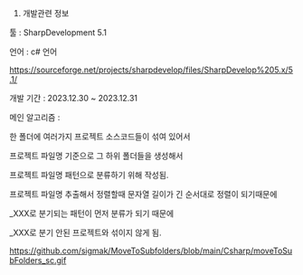 1. 개발관련 정보

툴 : SharpDevelopment 5.1  

언어 : c# 언어

https://sourceforge.net/projects/sharpdevelop/files/SharpDevelop%205.x/5.1/

개발 기간 : 2023.12.30 ~ 2023.12.31 

​메인 알고리즘 :

한 폴더에 여러가지 프로젝트 소스코드들이 섞여 있어서

프로젝트 파일명 기준으로 그 하위 폴더들을 생성해서 

프로젝트 파일명 패턴으로 분류하기 위해 작성됨. 

프로젝트 파일명 추출해서 정렬할때 문자열 길이가 긴 순서대로 정렬이 되기때문에 

_XXX로 분기되는 패턴이 먼저 분류가 되기 때문에 

_XXX로 분기 안된 프로젝트와 섞이지 않게 됨.  

https://github.com/sigmak/MoveToSubfolders/blob/main/Csharp/moveToSubFolders_sc.gif

